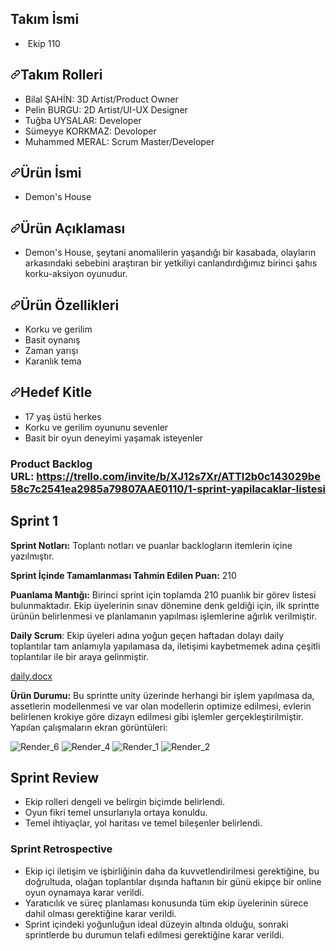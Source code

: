 <h2 dir="auto"><strong>Takım İsmi<span>&nbsp;</span></strong></h2>
<ul dir="auto">
<li>&nbsp;Ekip 110</li>
</ul>
<p dir="auto"></p>
<h2 dir="auto"><a id="user-content-takım-rolleri" class="anchor" aria-hidden="true" href="https://github.com/muhammedmeral/Bootcamp-Projesi/edit/main/README.md#tak%C4%B1m-rolleri"><svg class="octicon octicon-link" viewbox="0 0 16 16" version="1.1" width="16" height="16" aria-hidden="true"><path d="m7.775 3.275 1.25-1.25a3.5 3.5 0 1 1 4.95 4.95l-2.5 2.5a3.5 3.5 0 0 1-4.95 0 .751.751 0 0 1 .018-1.042.751.751 0 0 1 1.042-.018 1.998 1.998 0 0 0 2.83 0l2.5-2.5a2.002 2.002 0 0 0-2.83-2.83l-1.25 1.25a.751.751 0 0 1-1.042-.018.751.751 0 0 1-.018-1.042Zm-4.69 9.64a1.998 1.998 0 0 0 2.83 0l1.25-1.25a.751.751 0 0 1 1.042.018.751.751 0 0 1 .018 1.042l-1.25 1.25a3.5 3.5 0 1 1-4.95-4.95l2.5-2.5a3.5 3.5 0 0 1 4.95 0 .751.751 0 0 1-.018 1.042.751.751 0 0 1-1.042.018 1.998 1.998 0 0 0-2.83 0l-2.5 2.5a1.998 1.998 0 0 0 0 2.83Z"></path></svg></a><strong>Takım Rolleri</strong></h2>
<ul dir="auto">
<li>Bilal ŞAHİN: 3D Artist/Product Owner</li>
<li>Pelin BURGU: 2D Artist/UI-UX Designer</li>
<li>Tuğba UYSALAR: Developer</li>
<li>S&uuml;meyye KORKMAZ: Devoloper</li>
<li>Muhammed MERAL: Scrum Master/Developer</li>
</ul>
<p dir="auto"></p>
<h2 dir="auto"><a id="user-content-&uuml;r&uuml;n-i̇smi" class="anchor" aria-hidden="true" href="https://github.com/muhammedmeral/Bootcamp-Projesi/edit/main/README.md#%C3%BCr%C3%BCn-i%CC%87smi"><svg class="octicon octicon-link" viewbox="0 0 16 16" version="1.1" width="16" height="16" aria-hidden="true"><path d="m7.775 3.275 1.25-1.25a3.5 3.5 0 1 1 4.95 4.95l-2.5 2.5a3.5 3.5 0 0 1-4.95 0 .751.751 0 0 1 .018-1.042.751.751 0 0 1 1.042-.018 1.998 1.998 0 0 0 2.83 0l2.5-2.5a2.002 2.002 0 0 0-2.83-2.83l-1.25 1.25a.751.751 0 0 1-1.042-.018.751.751 0 0 1-.018-1.042Zm-4.69 9.64a1.998 1.998 0 0 0 2.83 0l1.25-1.25a.751.751 0 0 1 1.042.018.751.751 0 0 1 .018 1.042l-1.25 1.25a3.5 3.5 0 1 1-4.95-4.95l2.5-2.5a3.5 3.5 0 0 1 4.95 0 .751.751 0 0 1-.018 1.042.751.751 0 0 1-1.042.018 1.998 1.998 0 0 0-2.83 0l-2.5 2.5a1.998 1.998 0 0 0 0 2.83Z"></path></svg></a><strong>&Uuml;r&uuml;n İsmi</strong></h2>
<ul dir="auto">
<li>Demon's House</li>
</ul>
<p dir="auto"></p>
<h2 dir="auto"><a id="user-content-&uuml;r&uuml;n-a&ccedil;ıklaması" class="anchor" aria-hidden="true" href="https://github.com/muhammedmeral/Bootcamp-Projesi/edit/main/README.md#%C3%BCr%C3%BCn-a%C3%A7%C4%B1klamas%C4%B1"><svg class="octicon octicon-link" viewbox="0 0 16 16" version="1.1" width="16" height="16" aria-hidden="true"><path d="m7.775 3.275 1.25-1.25a3.5 3.5 0 1 1 4.95 4.95l-2.5 2.5a3.5 3.5 0 0 1-4.95 0 .751.751 0 0 1 .018-1.042.751.751 0 0 1 1.042-.018 1.998 1.998 0 0 0 2.83 0l2.5-2.5a2.002 2.002 0 0 0-2.83-2.83l-1.25 1.25a.751.751 0 0 1-1.042-.018.751.751 0 0 1-.018-1.042Zm-4.69 9.64a1.998 1.998 0 0 0 2.83 0l1.25-1.25a.751.751 0 0 1 1.042.018.751.751 0 0 1 .018 1.042l-1.25 1.25a3.5 3.5 0 1 1-4.95-4.95l2.5-2.5a3.5 3.5 0 0 1 4.95 0 .751.751 0 0 1-.018 1.042.751.751 0 0 1-1.042.018 1.998 1.998 0 0 0-2.83 0l-2.5 2.5a1.998 1.998 0 0 0 0 2.83Z"></path></svg></a><strong>&Uuml;r&uuml;n A&ccedil;ıklaması</strong></h2>
<ul dir="auto">
<li>Demon's House, şeytani anomalilerin yaşandığı bir kasabada, olayların arkasındaki sebebini araştıran bir yetkiliyi canlandırdığımız birinci şahıs korku-aksiyon oyunudur.</li>
</ul>
<p dir="auto"></p>
<h2 dir="auto"><a id="user-content-&uuml;r&uuml;n-&ouml;zellikleri" class="anchor" aria-hidden="true" href="https://github.com/muhammedmeral/Bootcamp-Projesi/edit/main/README.md#%C3%BCr%C3%BCn-%C3%B6zellikleri"><svg class="octicon octicon-link" viewbox="0 0 16 16" version="1.1" width="16" height="16" aria-hidden="true"><path d="m7.775 3.275 1.25-1.25a3.5 3.5 0 1 1 4.95 4.95l-2.5 2.5a3.5 3.5 0 0 1-4.95 0 .751.751 0 0 1 .018-1.042.751.751 0 0 1 1.042-.018 1.998 1.998 0 0 0 2.83 0l2.5-2.5a2.002 2.002 0 0 0-2.83-2.83l-1.25 1.25a.751.751 0 0 1-1.042-.018.751.751 0 0 1-.018-1.042Zm-4.69 9.64a1.998 1.998 0 0 0 2.83 0l1.25-1.25a.751.751 0 0 1 1.042.018.751.751 0 0 1 .018 1.042l-1.25 1.25a3.5 3.5 0 1 1-4.95-4.95l2.5-2.5a3.5 3.5 0 0 1 4.95 0 .751.751 0 0 1-.018 1.042.751.751 0 0 1-1.042.018 1.998 1.998 0 0 0-2.83 0l-2.5 2.5a1.998 1.998 0 0 0 0 2.83Z"></path></svg></a><strong>&Uuml;r&uuml;n &Ouml;zellikleri</strong></h2>
<ul dir="auto">
<li>Korku ve gerilim</li>
<li>Basit oynanış</li>
<li>Zaman yarışı</li>
<li>Karanlık tema</li>
</ul>
<p dir="auto"></p>
<h2 dir="auto"><a id="user-content-hedef-kitle" class="anchor" aria-hidden="true" href="https://github.com/muhammedmeral/Bootcamp-Projesi/edit/main/README.md#hedef-kitle"><svg class="octicon octicon-link" viewbox="0 0 16 16" version="1.1" width="16" height="16" aria-hidden="true"><path d="m7.775 3.275 1.25-1.25a3.5 3.5 0 1 1 4.95 4.95l-2.5 2.5a3.5 3.5 0 0 1-4.95 0 .751.751 0 0 1 .018-1.042.751.751 0 0 1 1.042-.018 1.998 1.998 0 0 0 2.83 0l2.5-2.5a2.002 2.002 0 0 0-2.83-2.83l-1.25 1.25a.751.751 0 0 1-1.042-.018.751.751 0 0 1-.018-1.042Zm-4.69 9.64a1.998 1.998 0 0 0 2.83 0l1.25-1.25a.751.751 0 0 1 1.042.018.751.751 0 0 1 .018 1.042l-1.25 1.25a3.5 3.5 0 1 1-4.95-4.95l2.5-2.5a3.5 3.5 0 0 1 4.95 0 .751.751 0 0 1-.018 1.042.751.751 0 0 1-1.042.018 1.998 1.998 0 0 0-2.83 0l-2.5 2.5a1.998 1.998 0 0 0 0 2.83Z"></path></svg></a><strong>Hedef Kitle</strong></h2>
<ul dir="auto">
<li>17 yaş &uuml;st&uuml; herkes</li>
<li>Korku ve gerilim oyununu sevenler</li>
<li>Basit bir oyun deneyimi yaşamak isteyenler</li>
</ul>
<p></p>
<h3 dir="auto"><strong>Product Backlog&nbsp; URL:&nbsp;</strong><a href="https://trello.com/invite/b/XJ12s7Xr/ATTI2b0c143029be58c7c2541ea2985a79807AAE0110/1-sprint-yapilacaklar-li%CC%87stesi%CC%87" rel="nofollow">https://trello.com/invite/b/XJ12s7Xr/ATTI2b0c143029be58c7c2541ea2985a79807AAE0110/1-sprint-yapilacaklar-li̇stesi̇</a></h3>
<p></p>
<h2><strong>Sprint 1</strong></h2>
<p><strong></strong></p>
<p data-sourcepos="45:1-45:95" dir="auto"><strong>Sprint Notları:</strong>&nbsp;Toplantı notları ve puanlar backlogların itemlerin i&ccedil;ine yazılmıştır.</p>
<p data-sourcepos="49:1-49:54" dir="auto"><strong>Sprint İ&ccedil;inde Tamamlanması Tahmin Edilen Puan:</strong>&nbsp;210</p>
<p data-sourcepos="53:1-53:258" dir="auto"><strong>Puanlama Mantığı:</strong>&nbsp;Birinci sprint i&ccedil;in toplamda 210 puanlık bir g&ouml;rev listesi bulunmaktadır. Ekip &uuml;yelerinin sınav d&ouml;nemine denk geldiği i&ccedil;in, ilk sprintte &uuml;r&uuml;n&uuml;n belirlenmesi ve planlamanın yapılması işlemlerine ağırlık verilmiştir.&nbsp;</p>
<p data-sourcepos="57:1-57:196" dir="auto"><strong>Daily Scrum</strong>:&nbsp;Ekip &uuml;yeleri adına yoğun ge&ccedil;en haftadan dolayı daily toplantılar tam anlamıyla yapılamasa da, iletişimi kaybetmemek adına &ccedil;eşitli toplantılar ile bir araya gelinmiştir.</p>
<p data-sourcepos="59:1-59:89" dir="auto"><a href="https://github.com/muhammedmeral/Bootcamp-Projesi/files/11782734/daily.docx">daily.docx</a></p>
<p data-sourcepos="62:1-62:281" dir="auto"><strong>&Uuml;r&uuml;n Durumu:</strong>&nbsp;Bu sprintte unity &uuml;zerinde herhangi bir işlem yapılmasa da, assetlerin modellenmesi ve var olan modellerin optimize edilmesi, evlerin belirlenen krokiye g&ouml;re dizayn edilmesi gibi işlemler ger&ccedil;ekleştirilmiştir. Yapılan &ccedil;alışmaların ekran g&ouml;r&uuml;nt&uuml;leri:</p>

![Render_6](https://github.com/muhammedmeral/Bootcamp-Projesi/assets/127206074/5d4acabb-af91-44c9-8898-eb289ebef6b8)
![Render_4](https://github.com/muhammedmeral/Bootcamp-Projesi/assets/127206074/54c1ef88-78fd-4284-9259-55ce28d65b16)
![Render_1](https://github.com/muhammedmeral/Bootcamp-Projesi/assets/127206074/669c0356-2131-4062-ad8a-aa4bc0fbab37)
![Render_2](https://github.com/muhammedmeral/Bootcamp-Projesi/assets/127206074/ad44badf-ce97-44a1-9a02-12228320d0f6)

<h2 dir="auto"><strong>Sprint Review</strong></h2>
<ul dir="auto">
<li>Ekip rolleri dengeli ve belirgin bi&ccedil;imde belirlendi.</li>
<li>Oyun fikri temel unsurlarıyla ortaya konuldu.</li>
<li>Temel ihtiya&ccedil;lar, yol haritası ve temel bileşenler belirlendi.</li>
</ul>
<p dir="auto"></p>
<h3 dir="auto"><strong>Sprint Retrospective</strong></h3>
<ul dir="auto">
<li>Ekip i&ccedil;i iletişim ve işbirliğinin daha da kuvvetlendirilmesi gerektiğine, bu doğrultuda, olağan toplantılar dışında haftanın bir g&uuml;n&uuml; ekip&ccedil;e bir online oyun oynamaya karar verildi.</li>
<li>Yaratıcılık ve s&uuml;re&ccedil; planlaması konusunda t&uuml;m ekip &uuml;yelerinin s&uuml;rece dahil olması gerektiğine karar verildi.</li>
<li>Sprint i&ccedil;indeki yoğunluğun ideal d&uuml;zeyin altında olduğu, sonraki sprintlerde bu durumun telafi edilmesi gerektiğine karar verildi.</li>
</ul>
<h4 dir="auto"></h4>
<h4 dir="auto"></h4>
